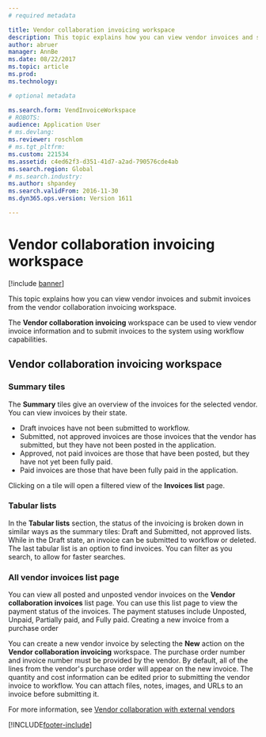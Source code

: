 ```yaml
---
# required metadata

title: Vendor collaboration invoicing workspace
description: This topic explains how you can view vendor invoices and submit invoices from the vendor collaboration invoicing workspace.
author: abruer
manager: AnnBe
ms.date: 08/22/2017
ms.topic: article
ms.prod: 
ms.technology: 

# optional metadata

ms.search.form: VendInvoiceWorkspace 
# ROBOTS: 
audience: Application User
# ms.devlang: 
ms.reviewer: roschlom
# ms.tgt_pltfrm: 
ms.custom: 221534
ms.assetid: c4ed62f3-d351-41d7-a2ad-790576cde4ab
ms.search.region: Global
# ms.search.industry: 
ms.author: shpandey
ms.search.validFrom: 2016-11-30
ms.dyn365.ops.version: Version 1611

---
```


# Vendor collaboration invoicing workspace

[!include [banner](../includes/banner.md)]

This topic explains how you can view vendor invoices and submit invoices from the vendor collaboration invoicing workspace.

The **Vendor collaboration invoicing** workspace can be used to view vendor invoice information and to submit invoices to the system using workflow capabilities.


Vendor collaboration invoicing workspace
----------------------------------------

### Summary tiles

The **Summary** tiles give an overview of the invoices for the selected vendor. You can view invoices by their state.
-   Draft invoices have not been submitted to workflow.
-   Submitted, not approved invoices are those invoices that the vendor has submitted, but they have not been posted in the application.
-   Approved, not paid invoices are those that have been posted, but they have not yet been fully paid.
-   Paid invoices are those that have been fully paid in the application.

Clicking on a tile will open a filtered view of the **Invoices list** page.

### Tabular lists

In the **Tabular lists** section, the status of the invoicing is broken down in similar ways as the summary tiles: Draft and Submitted, not approved lists. While in the Draft state, an invoice can be submitted to workflow or deleted. The last tabular list is an option to find invoices. You can filter as you search, to allow for faster searches.

### All vendor invoices list page

You can view all posted and unposted vendor invoices on the **Vendor collaboration invoices** list page. You can use this list page to view the payment status of the invoices. The payment statuses include Unposted, Unpaid, Partially paid, and Fully paid.
Creating a new invoice from a purchase order

You can create a new vendor invoice by selecting the **New** action on the **Vendor collaboration invoicing** workspace. The purchase order number and invoice number must be provided by the vendor. By default, all of the lines from the vendor's purchase order will appear on the new invoice. The quantity and cost information can be edited prior to submitting the vendor invoice to workflow. You can attach files, notes, images, and URLs to an invoice before submitting it.

For more information, see [Vendor collaboration with external vendors](../../supply-chain/procurement/vendor-collaboration-work-external-vendors.md)





[!INCLUDE[footer-include](../../includes/footer-banner.md)]